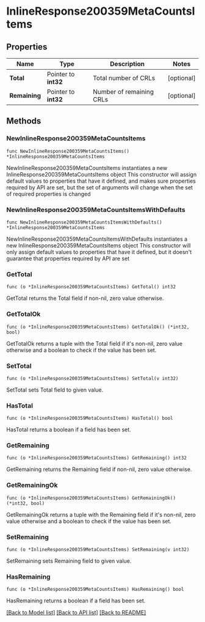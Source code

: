 # InlineResponse200359MetaCountsItems

## Properties

Name | Type | Description | Notes
------------ | ------------- | ------------- | -------------
**Total** | Pointer to **int32** | Total number of CRLs | [optional] 
**Remaining** | Pointer to **int32** | Number of remaining CRLs | [optional] 

## Methods

### NewInlineResponse200359MetaCountsItems

`func NewInlineResponse200359MetaCountsItems() *InlineResponse200359MetaCountsItems`

NewInlineResponse200359MetaCountsItems instantiates a new InlineResponse200359MetaCountsItems object
This constructor will assign default values to properties that have it defined,
and makes sure properties required by API are set, but the set of arguments
will change when the set of required properties is changed

### NewInlineResponse200359MetaCountsItemsWithDefaults

`func NewInlineResponse200359MetaCountsItemsWithDefaults() *InlineResponse200359MetaCountsItems`

NewInlineResponse200359MetaCountsItemsWithDefaults instantiates a new InlineResponse200359MetaCountsItems object
This constructor will only assign default values to properties that have it defined,
but it doesn't guarantee that properties required by API are set

### GetTotal

`func (o *InlineResponse200359MetaCountsItems) GetTotal() int32`

GetTotal returns the Total field if non-nil, zero value otherwise.

### GetTotalOk

`func (o *InlineResponse200359MetaCountsItems) GetTotalOk() (*int32, bool)`

GetTotalOk returns a tuple with the Total field if it's non-nil, zero value otherwise
and a boolean to check if the value has been set.

### SetTotal

`func (o *InlineResponse200359MetaCountsItems) SetTotal(v int32)`

SetTotal sets Total field to given value.

### HasTotal

`func (o *InlineResponse200359MetaCountsItems) HasTotal() bool`

HasTotal returns a boolean if a field has been set.

### GetRemaining

`func (o *InlineResponse200359MetaCountsItems) GetRemaining() int32`

GetRemaining returns the Remaining field if non-nil, zero value otherwise.

### GetRemainingOk

`func (o *InlineResponse200359MetaCountsItems) GetRemainingOk() (*int32, bool)`

GetRemainingOk returns a tuple with the Remaining field if it's non-nil, zero value otherwise
and a boolean to check if the value has been set.

### SetRemaining

`func (o *InlineResponse200359MetaCountsItems) SetRemaining(v int32)`

SetRemaining sets Remaining field to given value.

### HasRemaining

`func (o *InlineResponse200359MetaCountsItems) HasRemaining() bool`

HasRemaining returns a boolean if a field has been set.


[[Back to Model list]](../README.md#documentation-for-models) [[Back to API list]](../README.md#documentation-for-api-endpoints) [[Back to README]](../README.md)


